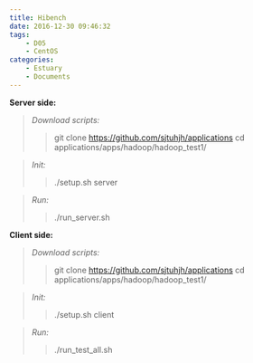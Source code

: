 ```yaml
---
title: Hibench
date: 2016-12-30 09:46:32
tags:
	- D05
	- CentOS
categories:
	- Estuary
	- Documents
---
```

**Server side:**
> *Download scripts:*
>> git clone https://github.com/sjtuhjh/applications
>> cd applications/apps/hadoop/hadoop_test1/

> *Init:*
>> ./setup.sh server

> *Run:*
>> ./run_server.sh

**Client side:**
> *Download scripts:*
>> git clone https://github.com/sjtuhjh/applications
>> cd applications/apps/hadoop/hadoop_test1/

> *Init:*
>> ./setup.sh client

> *Run:*
>> ./run_test_all.sh
